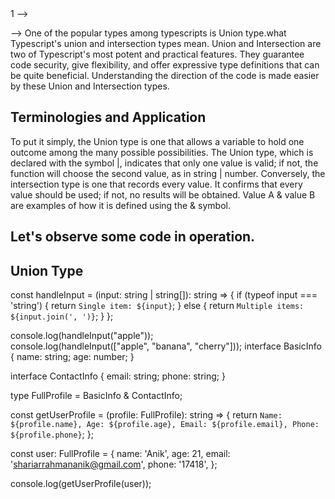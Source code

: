 <!-- Blog--> 1  -->
<!-- The significance of union and intersection types in Typescript. -->

<!-- ANS -->
--> One of the popular types among typescripts is Union type.what Typescript's union and intersection types mean.
Union and Intersection are two of Typescript's most potent and practical features. They guarantee code security, give flexibility, and offer expressive type definitions that can be quite beneficial. 
Understanding the direction of the code is made easier by these Union and Intersection types.

## Terminologies and Application
To put it simply, the Union type is one that allows a variable to hold one outcome among the many possible possibilities. The Union type, which is declared with the symbol |, indicates that only one value is valid; if not, the function will choose the second value, as in string | number. Conversely, the intersection type is one that records every value. It confirms that every value should be used; if not, no results will be obtained. Value A & value B are examples of how it is defined using the & symbol. 

## Let's observe some code in operation.

## Union Type
const handleInput = (input: string | string[]): string => {
  if (typeof input === 'string') {
    return `Single item: ${input}`;
  } else {
    return `Multiple items: ${input.join(', ')}`;
  }
};

console.log(handleInput("apple"));        
console.log(handleInput(["apple", "banana", "cherry"])); 
interface BasicInfo {
  name: string;
  age: number;
}

interface ContactInfo {
  email: string;
  phone: string;
}

type FullProfile = BasicInfo & ContactInfo;

const getUserProfile = (profile: FullProfile): string => {
  return `Name: ${profile.name}, Age: ${profile.age}, Email: ${profile.email}, Phone: ${profile.phone}`;
};

const user: FullProfile = {
  name: 'Anik',
  age: 21,
  email: 'shariarrahmananik@gmail.com',
  phone: '17418',
};

console.log(getUserProfile(user)); 
